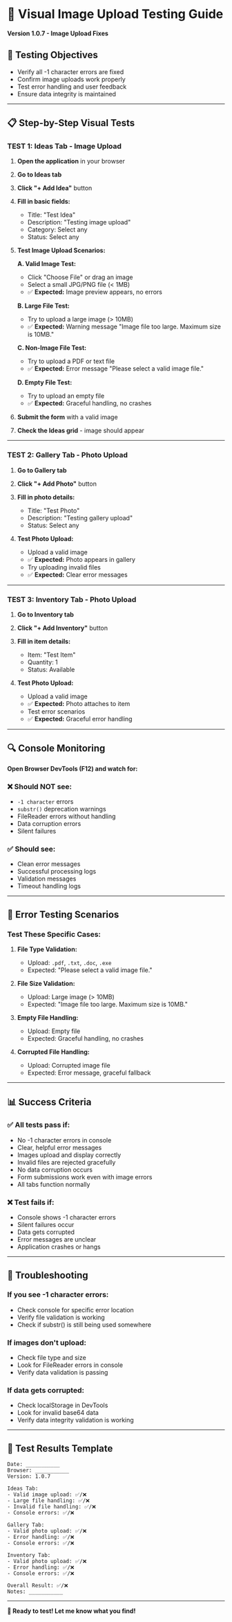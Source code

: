 # 🧪 Visual Image Upload Testing Guide

**Version 1.0.7 - Image Upload Fixes**

## 🎯 **Testing Objectives**
- Verify all -1 character errors are fixed
- Confirm image uploads work properly
- Test error handling and user feedback
- Ensure data integrity is maintained

---

## 📋 **Step-by-Step Visual Tests**

### **TEST 1: Ideas Tab - Image Upload**

1. **Open the application** in your browser
2. **Go to Ideas tab**
3. **Click "+ Add Idea"** button
4. **Fill in basic fields:**
   - Title: "Test Idea"
   - Description: "Testing image upload"
   - Category: Select any
   - Status: Select any

5. **Test Image Upload Scenarios:**

   **A. Valid Image Test:**
   - Click "Choose File" or drag an image
   - Select a small JPG/PNG file (< 1MB)
   - ✅ **Expected:** Image preview appears, no errors

   **B. Large File Test:**
   - Try to upload a large image (> 10MB)
   - ✅ **Expected:** Warning message "Image file too large. Maximum size is 10MB."

   **C. Non-Image File Test:**
   - Try to upload a PDF or text file
   - ✅ **Expected:** Error message "Please select a valid image file."

   **D. Empty File Test:**
   - Try to upload an empty file
   - ✅ **Expected:** Graceful handling, no crashes

6. **Submit the form** with a valid image
7. **Check the Ideas grid** - image should appear

---

### **TEST 2: Gallery Tab - Photo Upload**

1. **Go to Gallery tab**
2. **Click "+ Add Photo"** button
3. **Fill in photo details:**
   - Title: "Test Photo"
   - Description: "Testing gallery upload"
   - Status: Select any

4. **Test Photo Upload:**
   - Upload a valid image
   - ✅ **Expected:** Photo appears in gallery
   - Try uploading invalid files
   - ✅ **Expected:** Clear error messages

---

### **TEST 3: Inventory Tab - Photo Upload**

1. **Go to Inventory tab**
2. **Click "+ Add Inventory"** button
3. **Fill in item details:**
   - Item: "Test Item"
   - Quantity: 1
   - Status: Available

4. **Test Photo Upload:**
   - Upload a valid image
   - ✅ **Expected:** Photo attaches to item
   - Test error scenarios
   - ✅ **Expected:** Graceful error handling

---

## 🔍 **Console Monitoring**

**Open Browser DevTools (F12) and watch for:**

### **❌ Should NOT see:**
- `-1 character` errors
- `substr()` deprecation warnings
- FileReader errors without handling
- Data corruption errors
- Silent failures

### **✅ Should see:**
- Clean error messages
- Successful processing logs
- Validation messages
- Timeout handling logs

---

## 🧪 **Error Testing Scenarios**

### **Test These Specific Cases:**

1. **File Type Validation:**
   - Upload: `.pdf`, `.txt`, `.doc`, `.exe`
   - Expected: "Please select a valid image file."

2. **File Size Validation:**
   - Upload: Large image (> 10MB)
   - Expected: "Image file too large. Maximum size is 10MB."

3. **Empty File Handling:**
   - Upload: Empty file
   - Expected: Graceful handling, no crashes

4. **Corrupted File Handling:**
   - Upload: Corrupted image file
   - Expected: Error message, graceful fallback

---

## 📊 **Success Criteria**

### **✅ All tests pass if:**
- No -1 character errors in console
- Clear, helpful error messages
- Images upload and display correctly
- Invalid files are rejected gracefully
- No data corruption occurs
- Form submissions work even with image errors
- All tabs function normally

### **❌ Test fails if:**
- Console shows -1 character errors
- Silent failures occur
- Data gets corrupted
- Error messages are unclear
- Application crashes or hangs

---

## 🚨 **Troubleshooting**

### **If you see -1 character errors:**
- Check console for specific error location
- Verify file validation is working
- Check if substr() is still being used somewhere

### **If images don't upload:**
- Check file type and size
- Look for FileReader errors in console
- Verify data validation is passing

### **If data gets corrupted:**
- Check localStorage in DevTools
- Look for invalid base64 data
- Verify data integrity validation is working

---

## 📝 **Test Results Template**

```
Date: ___________
Browser: ___________
Version: 1.0.7

Ideas Tab:
- Valid image upload: ✅/❌
- Large file handling: ✅/❌
- Invalid file handling: ✅/❌
- Console errors: ✅/❌

Gallery Tab:
- Valid photo upload: ✅/❌
- Error handling: ✅/❌
- Console errors: ✅/❌

Inventory Tab:
- Valid photo upload: ✅/❌
- Error handling: ✅/❌
- Console errors: ✅/❌

Overall Result: ✅/❌
Notes: ___________
```

---

**🎯 Ready to test! Let me know what you find!**
